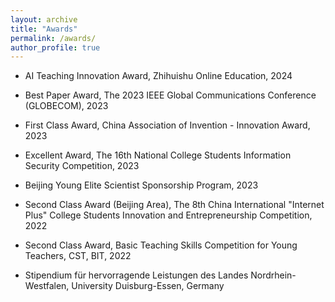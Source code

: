 ```yaml
---
layout: archive
title: "Awards"
permalink: /awards/
author_profile: true
---
```


* AI Teaching Innovation Award, Zhihuishu Online Education, 2024

* Best Paper Award, The 2023 IEEE Global Communications Conference (GLOBECOM), 2023

* First Class Award, China Association of Invention - Innovation Award, 2023

* Excellent Award, The 16th National College Students Information Security Competition, 2023

* Beijing Young Elite Scientist Sponsorship Program, 2023

* Second Class Award (Beijing Area), The 8th China International "Internet Plus" College Students Innovation and Entrepreneurship Competition, 2022 

* Second Class Award, Basic Teaching Skills Competition for Young Teachers, CST, BIT, 2022 

* Stipendium für hervorragende Leistungen des Landes Nordrhein-Westfalen, University Duisburg-Essen, Germany